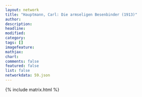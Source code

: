 ```yaml
---
layout: network
title: "Hauptmann, Carl: Die armseligen Besenbinder (1913)"
author:
description:
headline:
modified:
category:
tags: []
imagefeature: 
mathjax: 
chart: 
comments: false
featured: false
list: false
networkdata: 59.json
---
```

{% include matrix.html %}
